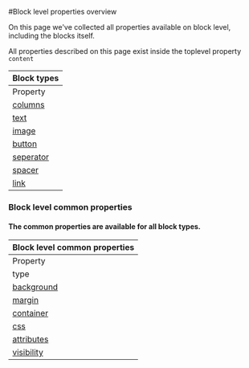 #Block level properties overview

On this page we've collected all properties available on block level, including the blocks itself.

All properties described on this page exist inside the toplevel property `content`

| Block types |
| --- |
| Property | Type | Description |
| [columns](/support/json/block-columns) | _array with objects_ | Add columns to your email layout |
| [text](/support/json/block-text) | _mixed_ | Add text block to your design |
| [image](/support/json/block-image) | _mixed_ | Add image block to your design |
| [button](/support/json/block-button) | _mixed_ | Block that represents a single button |
| [seperator](/support/json/block-seperator) | _mixed_ | BLock that represents a horizontal rule (HR) |
| [spacer](/support/json/block-spacer) | _mixed_ | Add whitespace between blocks |
| [link](/support/json/block-link) | _mixed_ | Block that represents a single hyperlink |

### Block level common properties 

#### The common properties are available for all block types. 

| Block level common properties |
| --- |
| Property | Type | Description |
| type | _string_ | Identifier of the block type e.g., "button" for a button block. |
| [background](/support/json/block-level-content-and-style-properties#background) | _object_ | Lets you specify background related properties for the block. |
| [margin](/support/json/block-level-content-and-style-properties#margin) | mixed | Specify cellpadding for the block element |
| [container](/support/json/property-container) | _object_ | Allows you to add custom css and html attributes for the containing element. |
| [css](/support/json/property-css) | _object_ | Add custom CSS to the block |
| [attributes](/support/json/property-attributes) | _object_ | Add custom HTML attributes to the block |
| [visibility](/support/json/property-visibility) | _object_ | Show or hide blocks based on device, client and/or subscriber data |